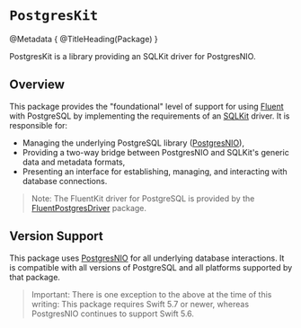 # ``PostgresKit``

@Metadata {
    @TitleHeading(Package)
}

PostgresKit is a library providing an SQLKit driver for PostgresNIO.

## Overview

This package provides the "foundational" level of support for using [Fluent] with PostgreSQL by implementing the requirements of an [SQLKit] driver. It is responsible for:

- Managing the underlying PostgreSQL library ([PostgresNIO]),
- Providing a two-way bridge between PostgresNIO and SQLKit's generic data and metadata formats,
- Presenting an interface for establishing, managing, and interacting with database connections.

> Note: The FluentKit driver for PostgreSQL is provided by the [FluentPostgresDriver] package.

## Version Support

This package uses [PostgresNIO] for all underlying database interactions. It is compatible with all versions of PostgreSQL and all platforms supported by that package.

> Important: There is one exception to the above at the time of this writing: This package requires Swift 5.7 or newer, whereas PostgresNIO continues to support Swift 5.6.

[SQLKit]: https://swiftpackageindex.com/vapor/sql-kit
[PostgresNIO]: https://swiftpackageindex.com/vapor/postgres-nio
[Fluent]: https://swiftpackageindex.com/vapor/fluent-kit
[FluentPostgresDriver]: https://swiftpackageindex.com/vapor/fluent-postgres-driver
